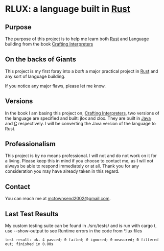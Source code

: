 # RLUX: a language built in [Rust](https://www.rust-lang.org/)

## Purpose

The purpose of this project is to help me learn both [Rust](https://www.rust-lang.org/) and Language building from the book [Crafting Interpreters](https://craftinginterpreters.com/)

## On the backs of Giants

This project is my first foray into a _both_ a major practical project in [Rust](https://www.rust-lang.org/) and any sort of language building.

If you notice any major flaws, please let me know.

## Versions

In the book I am basing this project on, [Crafting Interpreters](https://craftinginterpreters.com/), two versions of the language are specified and built: jlox and clox. They are built in [Java](https://www.java.com/) and [C](https://en.wikipedia.org/wiki/C_(programming_language)) respectively. I will be converting the Java version of the language to Rust.

## Professionalism

This project is by no means professional. I will not and do not work on it for a living. Please keep this in mind if you choose to contact me, as I will not always be able to respond immediately or at all. Thank you for any consideration you may have already taken in this regard.

## Contact

You can reach me at [mctownsend2002@gmail.com](mailto:mctownsend2002@gmail.com).

## Last Test Results
My custom testing suite can be found in ./src/tests/ and is run with cargo t, use --show-output to see Runtime errors in the code from *.lux files
```
test result: ok. 4 passed; 0 failed; 0 ignored; 0 measured; 0 filtered out; finished in 0.00s
```
